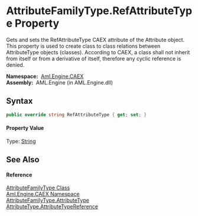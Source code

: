 AttributeFamilyType.RefAttributeType Property
=============================================
Gets and sets the RefAttributeType CAEX attribute of the Attribute object. This property is used to create class to class relations between AttributeType objects (classes). According to CAEX, a class shall not inherit from itself or from a derivative of itself, therefore any cyclic reference is denied.

  **Namespace:**  [Aml.Engine.CAEX][1]  
  **Assembly:**  AML.Engine (in AML.Engine.dll)

Syntax
------

```csharp
public override string RefAttributeType { get; set; }
```

#### Property Value
Type: [String][2]

See Also
--------

#### Reference
[AttributeFamilyType Class][3]  
[Aml.Engine.CAEX Namespace][1]  
[AttributeFamilyType.AttributeType][4]  
[AttributeType.AttributeTypeReference][5]  

[1]: ../README.md
[2]: https://docs.microsoft.com/dotnet/api/system.string
[3]: README.md
[4]: AttributeType.md
[5]: ../AttributeType/AttributeTypeReference.md
[6]: https://www.automationml.org
[7]: ../../icons/logoShade.png